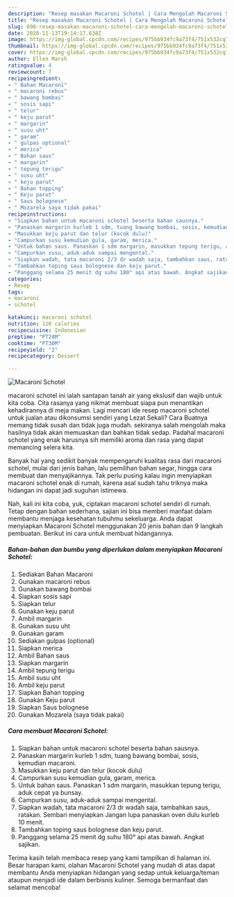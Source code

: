 ```yaml
---
description: "Resep masakan Macaroni Schotel | Cara Mengolah Macaroni Schotel Yang Enak Dan Lezat"
title: "Resep masakan Macaroni Schotel | Cara Mengolah Macaroni Schotel Yang Enak Dan Lezat"
slug: 690-resep-masakan-macaroni-schotel-cara-mengolah-macaroni-schotel-yang-enak-dan-lezat
date: 2020-11-13T19:14:17.638Z
image: https://img-global.cpcdn.com/recipes/975bb934fc9a73f4/751x532cq70/macaroni-schotel-foto-resep-utama.jpg
thumbnail: https://img-global.cpcdn.com/recipes/975bb934fc9a73f4/751x532cq70/macaroni-schotel-foto-resep-utama.jpg
cover: https://img-global.cpcdn.com/recipes/975bb934fc9a73f4/751x532cq70/macaroni-schotel-foto-resep-utama.jpg
author: Ellen Marsh
ratingvalue: 4
reviewcount: 7
recipeingredient:
- " Bahan Macaroni"
- " macaroni rebus"
- " bawang bombai"
- " sosis sapi"
- " telur"
- " keju parut"
- " margarin"
- " susu uht"
- " garam"
- " gulpas optional"
- " merica"
- " Bahan saus"
- " margarin"
- " tepung terigu"
- " susu uht"
- " keju parut"
- " Bahan topping"
- " Keju parut"
- " Saus bolognese"
- " Mozarela saya tidak pakai"
recipeinstructions:
- "Siapkan bahan untuk macaroni schotel beserta bahan sausnya."
- "Panaskan margarin kurleb 1 sdm, tuang bawang bombai, sosis, kemudian macaroni."
- "Masukkan keju parut dan telur (kocok dulu)"
- "Campurkan susu kemudian gula, garam, merica."
- "Untuk bahan saus. Panaskan 1 sdm margarin, masukkan tepung terigu, aduk cepat ya bunsay."
- "Campurkan susu, aduk-aduk sampai mengental."
- "Siapkan wadah, tata macaroni 2/3 dr wadah saja, tambahkan saus, ratakan. Sembari menyiapkan Jangan lupa panaskan oven dulu kurleb 10 menit."
- "Tambahkan toping saus bolognese dan keju parut."
- "Panggang selama 25 menit dg suhu 180° api atas bawah. Angkat sajikan."
categories:
- Resep
tags:
- macaroni
- schotel

katakunci: macaroni schotel 
nutrition: 120 calories
recipecuisine: Indonesian
preptime: "PT24M"
cooktime: "PT30M"
recipeyield: "2"
recipecategory: Dessert

---
```



![Macaroni Schotel](https://img-global.cpcdn.com/recipes/975bb934fc9a73f4/751x532cq70/macaroni-schotel-foto-resep-utama.jpg)


macaroni schotel ini ialah santapan tanah air yang ekslusif dan wajib untuk kita coba. Cita rasanya yang nikmat membuat siapa pun menantikan kehadirannya di meja makan.
Lagi mencari ide resep macaroni schotel untuk jualan atau dikonsumsi sendiri yang Lezat Sekali? Cara Buatnya memang tidak susah dan tidak juga mudah. sekiranya salah mengolah maka hasilnya tidak akan memuaskan dan bahkan tidak sedap. Padahal macaroni schotel yang enak harusnya sih memiliki aroma dan rasa yang dapat memancing selera kita.

Banyak hal yang sedikit banyak mempengaruhi kualitas rasa dari macaroni schotel, mulai dari jenis bahan, lalu pemilihan bahan segar, hingga cara membuat dan menyajikannya. Tak perlu pusing kalau ingin menyiapkan macaroni schotel enak di rumah, karena asal sudah tahu triknya maka hidangan ini dapat jadi suguhan istimewa.




Nah, kali ini kita coba, yuk, ciptakan macaroni schotel sendiri di rumah. Tetap dengan bahan sederhana, sajian ini bisa memberi manfaat dalam membantu menjaga kesehatan tubuhmu sekeluarga. Anda dapat menyiapkan Macaroni Schotel menggunakan 20 jenis bahan dan 9 langkah pembuatan. Berikut ini cara untuk membuat hidangannya.

<!--inarticleads1-->

##### Bahan-bahan dan bumbu yang diperlukan dalam menyiapkan Macaroni Schotel:

1. Sediakan  Bahan Macaroni
1. Gunakan  macaroni rebus
1. Gunakan  bawang bombai
1. Siapkan  sosis sapi
1. Siapkan  telur
1. Gunakan  keju parut
1. Ambil  margarin
1. Gunakan  susu uht
1. Gunakan  garam
1. Sediakan  gulpas (optional)
1. Siapkan  merica
1. Ambil  Bahan saus
1. Siapkan  margarin
1. Ambil  tepung terigu
1. Ambil  susu uht
1. Ambil  keju parut
1. Siapkan  Bahan topping
1. Gunakan  Keju parut
1. Siapkan  Saus bolognese
1. Gunakan  Mozarela (saya tidak pakai)




<!--inarticleads2-->

##### Cara membuat Macaroni Schotel:

1. Siapkan bahan untuk macaroni schotel beserta bahan sausnya.
1. Panaskan margarin kurleb 1 sdm, tuang bawang bombai, sosis, kemudian macaroni.
1. Masukkan keju parut dan telur (kocok dulu)
1. Campurkan susu kemudian gula, garam, merica.
1. Untuk bahan saus. Panaskan 1 sdm margarin, masukkan tepung terigu, aduk cepat ya bunsay.
1. Campurkan susu, aduk-aduk sampai mengental.
1. Siapkan wadah, tata macaroni 2/3 dr wadah saja, tambahkan saus, ratakan. Sembari menyiapkan Jangan lupa panaskan oven dulu kurleb 10 menit.
1. Tambahkan toping saus bolognese dan keju parut.
1. Panggang selama 25 menit dg suhu 180° api atas bawah. Angkat sajikan.




Terima kasih telah membaca resep yang kami tampilkan di halaman ini. Besar harapan kami, olahan Macaroni Schotel yang mudah di atas dapat membantu Anda menyiapkan hidangan yang sedap untuk keluarga/teman ataupun menjadi ide dalam berbisnis kuliner. Semoga bermanfaat dan selamat mencoba!
